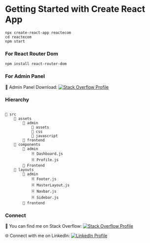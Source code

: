 # Getting Started with Create React App

```
npx create-react-app reactecom
cd reactecom
npm start
```
### For React Router Dom

```npm install react-router-dom```

### For Admin Panel 

📁 Admin Panel Download: [![Stack Overflow Profile](https://img.shields.io/badge/Admin%20Panel-Download-green)](https://startbootstrap.com/template/sb-admin)

### Hierarchy
```

📂 src
    📂 assets
        📂 admin
            📁 assets
            📁 css
            📁 javascript
        📂 frontend
    📂 components
        📂 admin
            🗏 Dashboard.js
            🗏 Profile.js
        📂 Frontend
    📂 layouts
        📂 admin
            🗏 Footer.js
            🗏 MasterLayout.js
            🗏 Navbar.js
            🗏 Sidebar.js
        📂 frontend

```


### Connect

🔗 You can find me on Stack Overflow: [![Stack Overflow Profile](https://img.shields.io/badge/Stack%20Overflow-Profile-orange)](https://stackoverflow.com/users/10623148/muhammad-umair)

🌐 Connect with me on LinkedIn: [![LinkedIn Profile](https://img.shields.io/badge/LinkedIn-Profile-blue)](https://www.linkedin.com/in/muhammad-umair-fullstack/)

